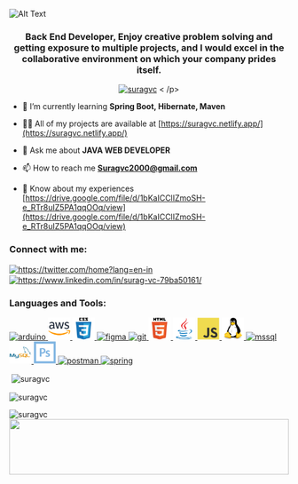 ![Alt Text](https://i.im.ge/2022/08/19/OaGu0G.Black-Blue-Modern-Geometric-Technology-Youtube-Intro.gif)
<h3 align="center">Back End Developer, Enjoy creative problem solving and getting exposure to multiple projects, and I would excel in the collaborative environment on which your company prides itself.</h3>

<p align="center"> <a href="https://github.com/ryo-ma/github-profile-trophy"><img src="https://github-profile-trophy.vercel.app/?username=suragvc&theme=radical" alt="suragvc" /></a> < /p>

- 🌱 I’m currently learning **Spring Boot, Hibernate, Maven**

- 👨‍💻 All of my projects are available at [https://suragvc.netlify.app/](https://suragvc.netlify.app/)

- 💬 Ask me about **JAVA WEB DEVELOPER**

- 📫 How to reach me **Suragvc2000@gmail.com**

- 📄 Know about my experiences [https://drive.google.com/file/d/1bKaICClIZmoSH-e_RTr8uIZ5PA1qqOOq/view](https://drive.google.com/file/d/1bKaICClIZmoSH-e_RTr8uIZ5PA1qqOOq/view)



<h3 align="left">Connect with me:</h3>
<p align="left">
<a href="https://twitter.com/https://twitter.com/home?lang=en-in" target="blank"><img align="center" src="https://raw.githubusercontent.com/rahuldkjain/github-profile-readme-generator/master/src/images/icons/Social/twitter.svg" alt="https://twitter.com/home?lang=en-in" height="30" width="40" /></a>
<a href="https://linkedin.com/in/https://www.linkedin.com/in/surag-vc-79ba50161/" target="blank"><img align="center" src="https://raw.githubusercontent.com/rahuldkjain/github-profile-readme-generator/master/src/images/icons/Social/linked-in-alt.svg" alt="https://www.linkedin.com/in/surag-vc-79ba50161/" height="30" width="40"/></a>
</p>
  
<h3 align="left">Languages and Tools:</h3>
<p align="left"> <a href="https://www.arduino.cc/" target="_blank" rel="noreferrer"> <img src="https://cdn.worldvectorlogo.com/logos/arduino-1.svg" alt="arduino" width="40" height="40"/> </a> <a href="https://aws.amazon.com" target="_blank" rel="noreferrer"> <img src="https://raw.githubusercontent.com/devicons/devicon/master/icons/amazonwebservices/amazonwebservices-original-wordmark.svg" alt="aws" width="40" height="40"/> </a> <a href="https://www.w3schools.com/css/" target="_blank" rel="noreferrer"> <img src="https://raw.githubusercontent.com/devicons/devicon/master/icons/css3/css3-original-wordmark.svg" alt="css3" width="40" height="40"/> </a> <a href="https://www.figma.com/" target="_blank" rel="noreferrer"> <img src="https://www.vectorlogo.zone/logos/figma/figma-icon.svg" alt="figma" width="40" height="40"/> </a> <a href="https://git-scm.com/" target="_blank" rel="noreferrer"> <img src="https://www.vectorlogo.zone/logos/git-scm/git-scm-icon.svg" alt="git" width="40" height="40"/> </a> <a href="https://www.w3.org/html/" target="_blank" rel="noreferrer"> <img src="https://raw.githubusercontent.com/devicons/devicon/master/icons/html5/html5-original-wordmark.svg" alt="html5" width="40" height="40"/> </a> <a href="https://www.java.com" target="_blank" rel="noreferrer"> <img src="https://raw.githubusercontent.com/devicons/devicon/master/icons/java/java-original.svg" alt="java" width="40" height="40"/> </a> <a href="https://developer.mozilla.org/en-US/docs/Web/JavaScript" target="_blank" rel="noreferrer"> <img src="https://raw.githubusercontent.com/devicons/devicon/master/icons/javascript/javascript-original.svg" alt="javascript" width="40" height="40"/> </a> <a href="https://www.linux.org/" target="_blank" rel="noreferrer"> <img src="https://raw.githubusercontent.com/devicons/devicon/master/icons/linux/linux-original.svg" alt="linux" width="40" height="40"/> </a> <a href="https://www.microsoft.com/en-us/sql-server" target="_blank" rel="noreferrer"> <img src="https://www.svgrepo.com/show/303229/microsoft-sql-server-logo.svg" alt="mssql" width="40" height="40"/> </a> <a href="https://www.mysql.com/" target="_blank" rel="noreferrer"> <img src="https://raw.githubusercontent.com/devicons/devicon/master/icons/mysql/mysql-original-wordmark.svg" alt="mysql" width="40" height="40"/> </a> <a href="https://www.photoshop.com/en" target="_blank" rel="noreferrer"> <img src="https://raw.githubusercontent.com/devicons/devicon/master/icons/photoshop/photoshop-line.svg" alt="photoshop" width="40" height="40"/> </a> <a href="https://postman.com" target="_blank" rel="noreferrer"> <img src="https://www.vectorlogo.zone/logos/getpostman/getpostman-icon.svg" alt="postman" width="40" height="40"/> </a> <a href="https://spring.io/" target="_blank" rel="noreferrer"> <img src="https://www.vectorlogo.zone/logos/springio/springio-icon.svg" alt="spring" width="40" height="40"/> </a> </p>

<p>&nbsp;<img align="center" src="https://github-readme-stats.vercel.app/api?username=suragvc&show_icons=true&locale=en&theme=radical" alt="suragvc"/></p>
<p><img align="center" src="https://github-readme-streak-stats.herokuapp.com/?user=suragvc&theme=radical" alt="suragvc" /></p>
<p><img align="left" src="https://github-readme-stats.vercel.app/api/top-langs?username=suragvc&show_icons=true&locale=en&layout=compact&theme=radical" alt="suragvc" /></p>

<img src="https://raw.githubusercontent.com/matfantinel/matfantinel/master/waves.svg" width="100%" height="100" >



